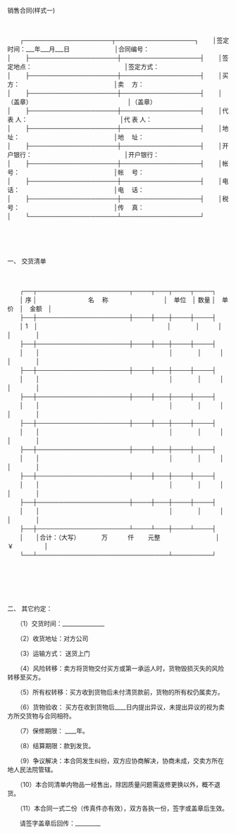 



销售合同(样式一)



 

　　


　　┌────────────────────┬──────────────────┐
　　│签定时间：___年___月___日　　　　　　　 │合同编号：　　　　　　　　　　　　　│
　　├────────────────────┼──────────────────┤
　　│签定地点：　　　　　　　　　　　　　　　│签定方式：　　　　　　　　　　　　　│
　　├────────────────────┼──────────────────┤
　　│买　 方：　　　　　　　　　　　　　　　 │卖　 方：　　　　　　　　　　　　　 │
　　├────────────────────┼──────────────────┤
　　│（盖章）　　　　　　　　　　　　　　　　│（盖章）　　　　　　　　　　　　　　│
　　├────────────────────┼──────────────────┤
　　│代 表 人：　　　　　　　　　　　　　　　│代 表 人：　　　　　　　　　　　　　│
　　├────────────────────┼──────────────────┤
　　│地　 址：　　　　　　　　　　　　　　　 │地　 址：　　　　　　　　　　　　　 │
　　├────────────────────┼──────────────────┤
　　│开户银行：　　　　　　　　　　　　　　　│开户银行：　　　　　　　　　　　　　│
　　├────────────────────┼──────────────────┤
　　│帐　 号：　　　　　　　　　　　　　　　 │帐　 号：　　　　　　　　　　　　　 │
　　├────────────────────┼──────────────────┤
　　│电　 话：　　　　　　　　　　　　　　　 │电　 话：　　　　　　　　　　　　　 │
　　├────────────────────┼──────────────────┤
　　│税　 号：　　　　　　　　　　　　　　　 │传　 真：　　　　　　　　　　　　　 │
　　└────────────────────┴──────────────────┘
　　


　　

　　

一、
交货清单

　　


　　┌──┬─────────────────────┬────┬───┬────┬────┐
　　│ 序 │　　　　　　　　 名　 称　　　　　　　　　│　单位　│ 数量 │　单价　│　金额　│
　　├──┼─────────────────────┼────┼───┼────┼────┤
　　│ 1　│　　　　　　　　　　　　　　　　　　　　　│　　　　│　　　│　　　　│　　　　│
　　├──┼─────────────────────┼────┼───┼────┼────┤
　　│　　│　　　　　　　　　　　　　　　　　　　　　│　　　　│　　　│　　　　│　　　　│
　　├──┼─────────────────────┼────┼───┼────┼────┤
　　│　　│　　　　　　　　　　　　　　　　　　　　　│　　　　│　　　│　　　　│　　　　│
　　├──┼─────────────────────┼────┼───┼────┼────┤
　　│　　│　　　　　　　　　　　　　　　　　　　　　│　　　　│　　　│　　　　│　　　　│
　　├──┼─────────────────────┼────┼───┼────┼────┤
　　│　　│　　　　　　　　　　　　　　　　　　　　　│　　　　│　　　│　　　　│　　　　│
　　├──┼─────────────────────┼────┼───┼────┼────┤
　　│　　│　　　　　　　　　　　　　　　　　　　　　│　　　　│　　　│　　　　│　　　　│
　　├──┼─────────────────────┼────┼───┼────┼────┤
　　│　　│　　　　　　　　　　　　　　　　　　　　　│　　　　│　　　│　　　　│　　　　│
　　├──┼─────────────────────┼────┼───┼────┼────┤
　　│　　│　　　　　　　　　　　　　　　　　　　　　│　　　　│　　　│　　　　│　　　　│
　　├──┼─────────────────────┴────┴───┼────┴────┤
　　│　　│合计：（大写）　　　　万　　　 仟　　 元整　　　　　　　　　│　　　￥　　　　　│
　　└──┴──────────────────────────────┴─────────┘
　　


　　

　　

二、
其它约定：

　　（1）交货时间：_______________

　　（2）收货地址：对方公司

　　（3）运输方式： 送货上门

　　（4）风险转移：卖方将货物交付买方或第一承运人时，货物毁损灭失的风险转移至买方。

　　（5）所有权转移：买方收到货物后未付清货款前，货物的所有权仍属卖方。

　　（6）货物验收： 买方在收到货物后____日内提出异议，未提出异议的视为卖方所交货物与合同相符。

　　（7）保修期限： ____年。

　　（8）结算期限：款到发货。

　　（9）争议解决：本合同发生纠纷，双方应协商解决，协商未成，交卖方所在地人民法院管辖。

　　（10）本合同清单内物品一经售出，除因质量问题需返修更换以外，概不退货。

　　（11）本合同一式二份（传真件亦有效），双方各执一份，签字或盖章后生效。　　

　　请签字盖章后回传：_________